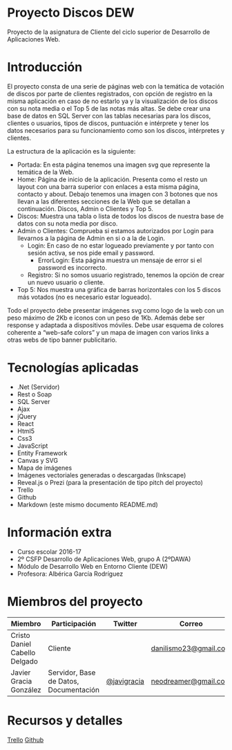 # Proyecto Discos DEW
Proyecto de la asignatura de Cliente del ciclo superior de Desarrollo de Aplicaciones Web.

# Introducción
El proyecto consta de una serie de páginas web con la temática de votación de discos por parte de clientes registrados,
con opción de registro en la misma aplicación en caso de no estarlo ya y la visualización de los discos con su nota media 
o el Top 5 de las notas más altas.
Se debe crear una base de datos en SQL Server con las tablas necesarias para los discos, clientes o usuarios, tipos de discos, 
puntuación e intérprete y tener los datos necesarios para su funcionamiento como son los discos, intérpretes y clientes.

La estructura de la aplicación es la siguiente:
- Portada: En esta página tenemos una imagen svg que represente la temática de la Web.
- Home: Página de inicio de la aplicación. Presenta como el resto un layout con una barra superior con enlaces a esta misma
página, contacto y about. Debajo tenemos una imagen con 3 botones que nos llevan a las diferentes secciones de la Web que se 
detallan a continuación. Discos, Admin o Clientes y Top 5.
- Discos: Muestra una tabla o lista de todos los discos de nuestra base de datos con su nota media por disco.
- Admin o Clientes: Comprueba si estamos autorizados por Login para llevarnos a la página de Admin en si o a la de Login.
    - Login: En caso de no estar logueado previamente y por tanto con sesión activa, se nos pide email y password.
        - ErrorLogin: Esta página muestra un mensaje de error si el password es incorrecto.
    - Registro: Si no somos usuario registrado, tenemos la opción de crear un nuevo usuario o cliente.
- Top 5: Nos muestra una gráfica de barras horizontales con los 5 discos más votados (no es necesario estar logueado).

Todo el proyecto debe presentar imágenes svg como logo de la web con un peso máximo de 2Kb e iconos con un peso de 1Kb.
Además debe ser response y adaptada a dispositivos móviles.
Debe usar esquema de colores coherente a “web-safe colors” y un mapa de imagen con varios links a otras webs de tipo banner
publicitario.

# Tecnologías aplicadas
- .Net (Servidor)
- Rest o Soap
- SQL Server
- Ajax
- jQuery
- React
- Html5
- Css3
- JavaScript
- Entity Framework
- Canvas y SVG
- Mapa de imágenes
- Imágenes vectoriales generadas o descargadas (Inkscape)
- Reveal.js o Prezi (para la presentación de tipo pitch del proyecto)
- Trello
- Github
- Markdown (este mismo documento README.md)

# Información extra
- Curso escolar 2016-17
- 2º CSFP Desarrollo de Aplicaciones Web, grupo A (2ºDAWA)
- Módulo de Desarrollo Web en Entorno Cliente (DEW)
- Profesora: Albérica García Rodríguez

# Miembros del proyecto
 Miembro | Participación | Twitter | Correo
 --------|---------------|---------|--------
 Cristo Daniel Cabello Delgado | Cliente |  | danilismo23@gmail.com
 Javier Gracia González | Servidor, Base de Datos, Documentación | [@javigracia](https://twitter.com/javigracia) | neodreamer@gmail.com

 # Recursos y detalles
 [Trello](https://trello.com/b/e8f9YnnZ)
 [Github](https://github.com/Javigracia/proyectodiscosdaw/)